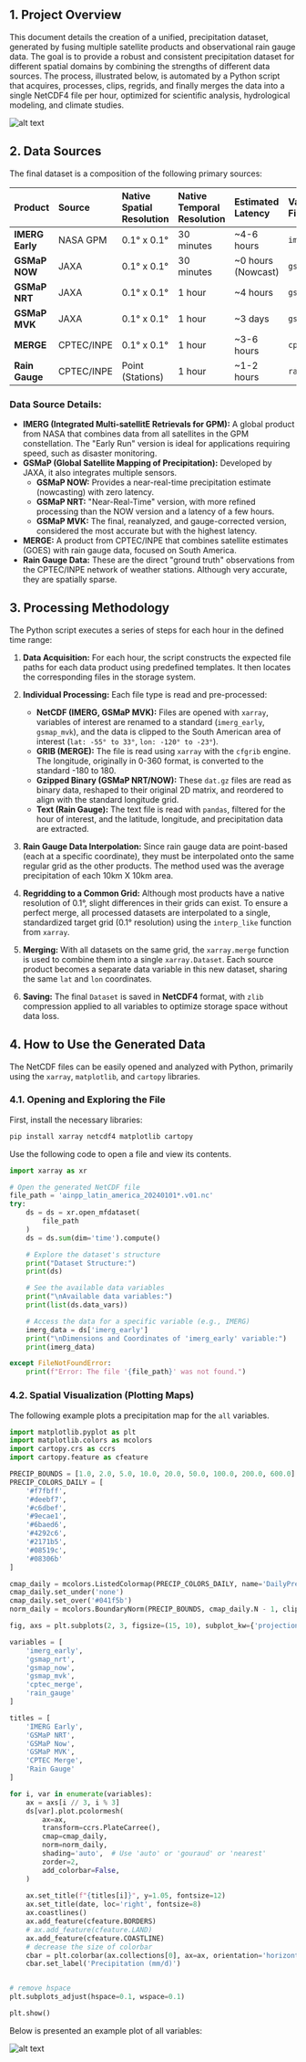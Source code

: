 ## 1. Project Overview

This document details the creation of a unified, precipitation dataset, generated by fusing multiple satellite products and observational rain gauge data. The goal is to provide a robust and consistent precipitation dataset for different spatial domains by combining the strengths of different data sources. The process, illustrated below, is automated by a Python script that acquires, processes, clips, regrids, and finally merges the data into a single NetCDF4 file per hour, optimized for scientific analysis, hydrological modeling, and climate studies.

![alt text](./images/AINPP_Precipitation_Fusion.png "AINPP Precipitation Fusion Schema")


## 2. Data Sources

The final dataset is a composition of the following primary sources:

| Product | Source | Native Spatial Resolution | Native Temporal Resolution | Estimated Latency | Variable in Final File |
| :--- | :--- | :--- | :--- | :--- | :--- |
| **IMERG Early** | NASA GPM | 0.1° x 0.1° | 30 minutes | ~4-6 hours | `imerg_early` |
| **GSMaP NOW** | JAXA | 0.1° x 0.1° | 30 minutes | ~0 hours (Nowcast) | `gsmap_now` |
| **GSMaP NRT** | JAXA | 0.1° x 0.1° | 1 hour | ~4 hours | `gsmap_nrt` |
| **GSMaP MVK** | JAXA | 0.1° x 0.1° | 1 hour | ~3 days | `gsmap_mvk` |
| **MERGE** | CPTEC/INPE | 0.1° x 0.1° | 1 hour | ~3-6 hours | `cptec_merge` |
| **Rain Gauge** | CPTEC/INPE | Point (Stations) | 1 hour | ~1-2 hours | `rain_gauge` |

### Data Source Details:

* **IMERG (Integrated Multi-satellitE Retrievals for GPM):** A global product from NASA that combines data from all satellites in the GPM constellation. The "Early Run" version is ideal for applications requiring speed, such as disaster monitoring.
* **GSMaP (Global Satellite Mapping of Precipitation):** Developed by JAXA, it also integrates multiple sensors.
    * **GSMaP NOW:** Provides a near-real-time precipitation estimate (nowcasting) with zero latency.
    * **GSMaP NRT:** "Near-Real-Time" version, with more refined processing than the NOW version and a latency of a few hours.
    * **GSMaP MVK:** The final, reanalyzed, and gauge-corrected version, considered the most accurate but with the highest latency.
* **MERGE:** A product from CPTEC/INPE that combines satellite estimates (GOES) with rain gauge data, focused on South America.
* **Rain Gauge Data:** These are the direct "ground truth" observations from the CPTEC/INPE network of weather stations. Although very accurate, they are spatially sparse.

## 3. Processing Methodology

The Python script executes a series of steps for each hour in the defined time range:

1.  **Data Acquisition:** For each hour, the script constructs the expected file paths for each data product using predefined templates. It then locates the corresponding files in the storage system.

2.  **Individual Processing:** Each file type is read and pre-processed:
    * **NetCDF (IMERG, GSMaP MVK):** Files are opened with `xarray`, variables of interest are renamed to a standard (`imerg_early`, `gsmap_mvk`), and the data is clipped to the South American area of interest (`lat: -55° to 33°`, `lon: -120° to -23°`).
    * **GRIB (MERGE):** The file is read using `xarray` with the `cfgrib` engine. The longitude, originally in 0-360 format, is converted to the standard -180 to 180.
    * **Gzipped Binary (GSMaP NRT/NOW):** These `dat.gz` files are read as binary data, reshaped to their original 2D matrix, and reordered to align with the standard longitude grid.
    * **Text (Rain Gauge):** The text file is read with `pandas`, filtered for the hour of interest, and the latitude, longitude, and precipitation data are extracted.

3.  **Rain Gauge Data Interpolation:**
    Since rain gauge data are point-based (each at a specific coordinate), they must be interpolated onto the same regular grid as the other products. The method used was the average precipitation of each 10km X 10km area.

4.  **Regridding to a Common Grid:**
    Although most products have a native resolution of 0.1°, slight differences in their grids can exist. To ensure a perfect merge, all processed datasets are interpolated to a single, standardized target grid (0.1° resolution) using the `interp_like` function from `xarray`.

5.  **Merging:**
    With all datasets on the same grid, the `xarray.merge` function is used to combine them into a single `xarray.Dataset`. Each source product becomes a separate data variable in this new dataset, sharing the same `lat` and `lon` coordinates.

6.  **Saving:**
    The final `Dataset` is saved in **NetCDF4** format, with `zlib` compression applied to all variables to optimize storage space without data loss.

## 4. How to Use the Generated Data

The NetCDF files can be easily opened and analyzed with Python, primarily using the `xarray`, `matplotlib`, and `cartopy` libraries.

### 4.1. Opening and Exploring the File

First, install the necessary libraries:
```bash
pip install xarray netcdf4 matplotlib cartopy
```

Use the following code to open a file and view its contents.

```python
import xarray as xr

# Open the generated NetCDF file
file_path = 'ainpp_latin_america_20240101*.v01.nc'
try:
    ds = ds = xr.open_mfdataset(
        file_path
    )
    ds = ds.sum(dim='time').compute()

    # Explore the dataset's structure
    print("Dataset Structure:")
    print(ds)

    # See the available data variables
    print("\nAvailable data variables:")
    print(list(ds.data_vars))

    # Access the data for a specific variable (e.g., IMERG)
    imerg_data = ds['imerg_early']
    print("\nDimensions and Coordinates of 'imerg_early' variable:")
    print(imerg_data)

except FileNotFoundError:
    print(f"Error: The file '{file_path}' was not found.")
```

### 4.2. Spatial Visualization (Plotting Maps)

The following example plots a precipitation map for the `all` variables.

```python
import matplotlib.pyplot as plt
import matplotlib.colors as mcolors
import cartopy.crs as ccrs
import cartopy.feature as cfeature

PRECIP_BOUNDS = [1.0, 2.0, 5.0, 10.0, 20.0, 50.0, 100.0, 200.0, 600.0]
PRECIP_COLORS_DAILY = [
    '#f7fbff', 
    '#deebf7',
    '#c6dbef',
    '#9ecae1',
    '#6baed6',
    '#4292c6',
    '#2171b5',
    '#08519c',
    '#08306b'  
]

cmap_daily = mcolors.ListedColormap(PRECIP_COLORS_DAILY, name='DailyPrecip')
cmap_daily.set_under('none')
cmap_daily.set_over('#041f5b')  
norm_daily = mcolors.BoundaryNorm(PRECIP_BOUNDS, cmap_daily.N - 1, clip=False)

fig, axs = plt.subplots(2, 3, figsize=(15, 10), subplot_kw={'projection': ccrs.PlateCarree()})

variables = [
    'imerg_early',
    'gsmap_nrt',
    'gsmap_now',
    'gsmap_mvk',
    'cptec_merge',
    'rain_gauge'
]

titles = [
    'IMERG Early',
    'GSMaP NRT',
    'GSMaP Now',
    'GSMaP MVK',
    'CPTEC Merge',
    'Rain Gauge'
]

for i, var in enumerate(variables):
    ax = axs[i // 3, i % 3]
    ds[var].plot.pcolormesh(
        ax=ax,
        transform=ccrs.PlateCarree(),
        cmap=cmap_daily,
        norm=norm_daily,
        shading='auto',  # Use 'auto' or 'gouraud' or 'nearest'
        zorder=2,
        add_colorbar=False,
    )
    
    ax.set_title(f"{titles[i]}", y=1.05, fontsize=12)
    ax.set_title(date, loc='right', fontsize=8)
    ax.coastlines()
    ax.add_feature(cfeature.BORDERS)
    # ax.add_feature(cfeature.LAND)
    ax.add_feature(cfeature.COASTLINE)
    # decrease the size of colorbar
    cbar = plt.colorbar(ax.collections[0], ax=ax, orientation='horizontal', pad=0.05, aspect=50)
    cbar.set_label('Precipitation (mm/d)')


# remove hspace
plt.subplots_adjust(hspace=0.1, wspace=0.1)

plt.show()
```

Below is presented an example plot of all variables:

![alt text](./images/merged_20240101.png "Example plot of all variables")
